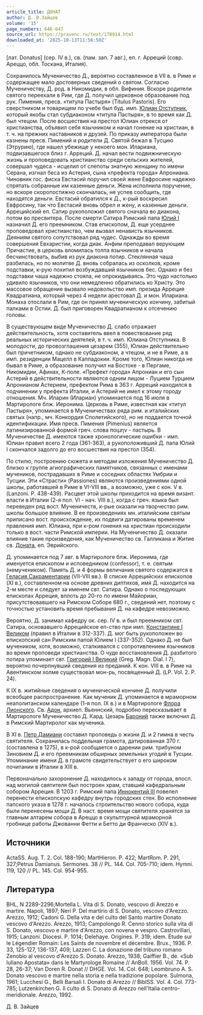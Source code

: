 ```yaml
---
article_title: ДОНАТ
author: Д. В.Зайцев
volume: '15'
page_numbers: 646-647
source_url: https://pravenc.ru/text/178914.html
downloaded_at: '2025-10-13T11:56:50Z'
---
```


[лат. Donatus] (сер. IV в.), св. (пам. зап. 7 авг.), еп. г. Арреций (совр. Ареццо, обл. Тоскана, Италия).

Сохранилось Мученичество Д., вероятно составленное в VII в. в Риме и содержащее мало достоверных сведений о святом. Согласно Мученичеству, Д. род. в Никомидии, в обл. Вифиния. Вскоре родители святого переехали в Рим, где Д. получил церковное образование под рук. Пимения, пресв. «титула Пастыря» (Titulus Pastoris). Его сверстником и товарищем по учебе был буд. имп. [Юлиан Отступник](<https://pravenc.ru/text/Юлиан Отступник.html>), который якобы стал субдиаконом «титула Пастыря», в то время как Д. был чтецом. После восшествия на престол Юлиан отрекся от христианства, объявил себя язычником и начал гонение на христиан, в т. ч. на прежних наставников и друзей. По приказу императора были казнены пресв. Пимений и родители Д. Святой бежал в Тусцию (Этрурию), где нашел убежище у некоего мон. Илариана, подвизавшегося близ г. Арреций. Д. начал вести подвижническую жизнь и проповедовать христианство среди сельских жителей, совершал чудеса - исцелил от слепоты знатную женщину по имени Серана, изгнал беса из Астерия, сына «префекта города» Апрониана. Чиновник гос. фиска Евстасий поручил своей жене Евфросине надежно спрятать собранные им казенные деньги. Жена исполнила поручение, но вскоре скоропостижно скончалась, не успев сообщить, где находятся деньги. Евстасий обратился к Д., к-рый воскресил Евфросину, так что Евстасий вновь обрел и жену, и казенные деньги. Аррецийский еп. Сатир рукоположил святого сначала во диакона, потом во пресвитера. После смерти Сатира Римский папа [Юлий I](<https://pravenc.ru/text/Юлий I.html>) назначил Д. его преемником. Став епископом, Д. еще усерднее проповедовал христианство, чем вызвал ненависть язычников. Деяниям святого сопутствовал ряд чудес. Однажды во время совершения Евхаристии, когда диак. Анфим преподавал верующим Причастие, в церковь вломилась толпа язычников и начала бесчинствовать, выбив из рук диакона потир. Стеклянная чаша разбилась, но по молитве Д. вновь собралась из осколков, кроме подставки, к-рую похитил возбуждавший язычников бес. Однако и без подставки чаша надежно стояла, не опрокидываясь. Это чудо настолько удивило язычников, что они немедленно обратились ко Христу. Это массовое обращение вызвало недовольство имп. презида Арреция Квадратиана, который через 4 недели арестовал Д. и мон. Илариана. Монаха отослали в Рим, где он принял мученическую кончину, забитый палками в Остии. Д. был приговорен Квадратианом к отсечению головы.

В существующем виде Мученичество Д. слабо отражает действительность, хотя составитель ввел в повествование ряд реальных исторических деятелей, в т. ч. имп. Юлиана Отступника. В молодости, до провозглашения цезарем (355), Юлиан действительно был причетником, однако не субдиаконом, а чтецом, и не в Риме, а в имп. резиденции Мацелл в Каппадокии. Кроме того, Юлиан никогда не бывал в Риме, а образование получил на Востоке - в Пергаме, Никомидии, Афинах, К-поле. «Префект города» Апрониан и его сын Астерий в действительности являются одним лицом - Луцием Турцием Апронианом Астерием, префектом Рима в 363 г. Арреций находился в подчинении у префекта Италии, и Астерий не имел к этому городу отношения. Мч. Иларин (Илариан) упоминается под 16 июля в Мартирологе блж. Иеронима. Церковь в Риме, известная как «титул Пастыря», упоминается в Мученичествах ряда рим. и италийских святых (напр., мч. Конкордия Сполетийского), но не поддается точной идентификации. Имя пресв. Пимения (Pimenius) является латинизированной формой греч. слова ποιμην - пастырь. В Мученичестве Д. имеются также хронологические ошибки - имп. Юлиан правил всего 2 года (361-363), а рукоположивший Д. папа Юлий I скончался задолго до его восшествия на престол (354).

По стилю, построению сюжета и методам изложения Мученичество Д. близко к группе агиографических памятников, связанных с именами мучеников, пострадавших в Риме и соседних областях Умбрии и Тусции. Эти «Страсти» (Passiones) являются произведениями одной школы, работавшей в Риме в VI-VIII вв., а возможно, уже с кон. V в. (Lanzoni. P. 438-439). Расцвет этой школы приходится на время визант. власти в Италии (2-я пол. VI - нач. VIII в.), когда с греч. языка был переведен ряд вост. Мученичеств, к-рые оказали на творчество рим. школы большое влияние. В ее произведениях мн. италийским святым приписано вост. происхождение, их подвиги датированы временем правления имп. Юлиана, при к-ром гонения на христиан происходили только в вост. части Римской империи. На Мученичество Д. оказали влияние такие произведения, как Мученичество св. Галликана и Житие св. [Доната](https://pravenc.ru/text/Донат.html), еп. Эврийского.

Д. упоминается под 7 авг. в Мартирологе блж. Иеронима, где именуется епископом и исповедником (confessor), т. е. святым (немучеником). Память Д. и 4 формы величания святого содержатся в [Геласия Сакраментарии](<https://pravenc.ru/text/ГЕЛАСИЯ САКРАМЕНТАРИЙ.html>) (VII-VIII вв.). В списке Аррецийских епископов (XI в.), составленном на основе древних диптихов, имя Д. находится на 2-м месте и следует за именем свт. Сатира. Однако о последующих епископах Арреция, вплоть до 20-го по имени Майориан, присутствовавшего на Римском Соборе 680 г., сведений нет, поэтому с точностью установить время пребывания Д. на кафедре невозможно.

Вероятно, Д. занимал кафедру ок. сер. IV в. и был преемником свт. Сатира, основавшего Аррецийское еп-ство при имп. [Константине I Великом](<https://pravenc.ru/text/Константине I Великом.html>) (правил в Италии в 312-337). Д. мог быть рукоположен во епископский сан Римским папой Юлием I (337-352). Однако Д. не был мучеником, хотя, возможно, сталкивался с сопротивлением язычников во время проповеди христианства. О чуде восстановления Д. разбитого потира упоминает свт. [Григорий I Великий](<https://pravenc.ru/text/Григорий I Великий.html>) (Greg. Magn. Dial. I 7), вероятно почерпнувший сведения из преданий. К кон. VIII в. в Риме на Авентинском холме существовал мон-рь, посвященный Д. (LP. Vol. 2. P. 24).

К IX в. житийные сведения о мученической кончине Д. получили всеобщее распространение. Как мученик Д. упоминается в мраморном неаполитанском календаре (1-я пол. IX в.) и в Мартирологе [Флора Лионского](<https://pravenc.ru/text/Флора Лионского.html>). Св. [Адон](https://pravenc.ru/text/Адон.html), архиеп. Вьеннский, подробно пересказывает в Мартирологе Мученичество Д. Кард. Цезарь [Бароний](https://pravenc.ru/text/БАРОНИЙ.html) также включил Д. в Римский Мартиролог как мученика.

В XI в. [Петр Дамиани](<https://pravenc.ru/text/Петр Дамиани.html>) составил проповедь о жизни Д. и 2 гимна в честь святителя. Сохранилась поддельная грамота, датированная 370 г. (составлена в 1275), в к-рой сообщается о дарении рим. трибуном Зиновием Д. и его преемникам обширных земельных угодий в Тусции. Упоминание имени Д. в грамоте свидетельствует о его широком почитании в Италии в XIII в.

Первоначально захоронение Д. находилось к западу от города, впосл. над могилой святителя был построен храм, ставший кафедральным собором Арреция. В 1203 г. Римский папа [Иннокентий III](<https://pravenc.ru/text/Иннокентий III.html>) повелел перенести епископскую кафедру внутрь городских стен. Во исполнение папского указа в 1278 г. началось строительство нового собора, куда были перенесены мощи Д. В наст. время мощи святителя хранятся за главным алтарем собора в Ареццо в скульптурной мраморной гробнице работы Джованни Фетти и Бетто ди Франческо (XIV в.).

## Источники

ActaSS. Aug. T. 2. Col. 188-190; MartHieron. P. 422; MartRom. P. 291, 327;Petrus Damianus. Sermones. 38 // PL. 144. Col. 705-710; idem. Hymni. 119, 120 // PL. 145. Col. 954-955.

## Литература

BHL, N 2289-2296;Mortella L. Vita di S. Donato, vescovo di Arezzo e martire. Napoli, 1897; Neri P. Del martirio di S. Donato, vescovo d'Arezzo. Arezzo, 1912; Cadoni G. Della vita e del culto del Santo martire Donato vescovo d'Arezzo. Arezzo, 1913; Campolongo R. Cenno storico sulla vita di S. Donato, vescovo e martire d'Arezzo, con novena e vespro. Castrovillari, 1915; Lanzoni. Diocesi. P. 1014; Delehaye. Origines. P. 319; idem. Étude sur le Légendier Romain: Les Saints de novembre et décembre. Brux., 1936. P. 33, 125-127, 136-137, 409; Lazzeri C. La donazione del tribuno romano Zenobio al vescovo d'Arezzo S. Donato. Arezzo, 1938; Gaiffier B., de. «Sub Iuliano Apostata» dans le Martyrologe Romaine // AnBoll. 1956. Vol. 74. P. 28, 26-37; Van Doren R. Donat // DHGE. Vol. 14. Col. 648; Leombruno A. S. Donato vescovo e martire nella storia e nella tradizione popolare. Sulmona, 1961; Lucchesi G., Belli Barsali I. Donato di Arezzo // BiblSS. Vol. 4. Col. 773-785; Lutzenkirchen G. Il culto di S. Donato di Arezzo nell'Italia centro-meridionale. Arezzo, 1992.

Д. В.  Зайцев
